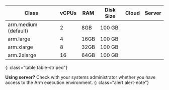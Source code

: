 Class  | vCPUs | RAM | Disk Size | Cloud | Server
---|---|---|---|---|---
arm.medium (default) | 2 | 8GB | 100 GB | <i class="fa fa-check" aria-hidden="true"></i> | <i class="fa fa-check" aria-hidden="true"></i>
arm.large | 4 | 16GB | 100 GB | <i class="fa fa-check" aria-hidden="true"></i> | <i class="fa fa-check" aria-hidden="true"></i>
arm.xlarge | 8 | 32GB | 100 GB | <i class="fa fa-check" aria-hidden="true"></i> | <i class="fa fa-check" aria-hidden="true"></i>
arm.2xlarge | 16 | 64GB  | 100 GB | <i class="fa fa-check" aria-hidden="true"></i> | <i class="fa fa-check" aria-hidden="true"></i>
{: class="table table-striped"}

**Using server?** Check with your systems administrator whether you have access to the Arm execution environment.
{: class="alert alert-note"}
